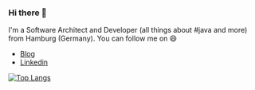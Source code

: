 ### Hi there 👋

I'm a Software Architect and Developer (all things about #java and more) from Hamburg (Germany). You can follow me on 😄

* [Blog](https://claudioaltamura.de)
* [Linkedin](https://www.linkedin.com/in/claudio-altamura-0289383/)

[![Top Langs](https://github-readme-stats.vercel.app/api/top-langs/?username=claudioaltamura&hide=css,html)](https://github.com/claudioaltamura/github-readme-stats)

<!--![Claudio Altamura's GitHub stats](https://github-readme-stats.vercel.app/api?username=claudioaltamura&show_icons=true&theme=transparent)-->

<!--
<img align="left" alt="Claudio Altamura's Github Stats" src="https://github-readme-stats.vercel.app/api?username=claudioaltamura&count_private=true&show_icons=true&hide_border=true&theme=buefy" />

<img alt="Claudio Altamura's Github Top Languages Stats" src="https://github-readme-stats.vercel.app/api/top-langs/?username=claudioaltamura&count_private=true&show_icons=true&hide_border=true&theme=buefy&layout=compact" />
-->

<!--
**claudioaltamura/claudioaltamura** is a ✨ _special_ ✨ repository because its `README.md` (this file) appears on your GitHub profile.

Here are some ideas to get you started:

- 🔭 I’m currently working on ...
- 🌱 I’m currently learning ...
- 👯 I’m looking to collaborate on ...
- 🤔 I’m looking for help with ...
- 💬 Ask me about ...
- 📫 How to reach me: ...
- 😄 Pronouns: ...
- ⚡ Fun fact: ...
-->
